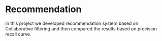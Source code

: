 # Recommendation
In this project we developed recommendation system based on Collaborative filtering and then compared the results based on precision recall curve.

